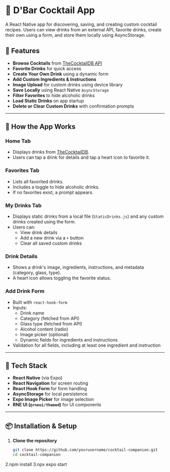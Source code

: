 # 🍹 D'Bar Cocktail App

A React Native app for discovering, saving, and creating custom cocktail recipes. Users can view drinks from an external API, favorite drinks, create their own using a form, and store them locally using AsyncStorage.

## 📱 Features

- **Browse Cocktails** from [TheCocktailDB API](https://www.thecocktaildb.com/api.php)
- **Favorite Drinks** for quick access
- **Create Your Own Drink** using a dynamic form
- **Add Custom Ingredients & Instructions**
- **Image Upload** for custom drinks using device library
- **Save Locally** using React Native `AsyncStorage`
- **Filter Favorites** to hide alcoholic drinks
- **Load Static Drinks** on app startup
- **Delete or Clear Custom Drinks** with confirmation prompts

---

## 🚀 How the App Works

### Home Tab
- Displays drinks from [TheCocktailDB](https://www.thecocktaildb.com).
- Users can tap a drink for details and tap a heart icon to favorite it.

### Favorites Tab
- Lists all favorited drinks.
- Includes a toggle to hide alcoholic drinks.
- If no favorites exist, a prompt appears.

### My Drinks Tab
- Displays static drinks from a local file (`StaticDrinks.js`) and any custom drinks created using the form.
- Users can:
  - View drink details
  - Add a new drink via a `+` button
  - Clear all saved custom drinks

### Drink Details
- Shows a drink's image, ingredients, instructions, and metadata (category, glass, type).
- A heart icon allows toggling the favorite status.

### Add Drink Form
- Built with `react-hook-form`
- Inputs:
  - Drink name
  - Category (fetched from API)
  - Glass type (fetched from API)
  - Alcohol content (radio)
  - Image picker (optional)
  - Dynamic fields for ingredients and instructions
- Validation for all fields, including at least one ingredient and instruction

---

## 🧪 Tech Stack

- **React Native** (via Expo)
- **React Navigation** for screen routing
- **React Hook Form** for form handling
- **AsyncStorage** for local persistence
- **Expo Image Picker** for image selection
- **RNE UI (`@rneui/themed`)** for UI components

---

## 📦 Installation & Setup

1. **Clone the repository**
   ```bash
   git clone https://github.com/yourusername/cocktail-companion.git
   cd cocktail-companion
2.npm install
3.npx expo start
